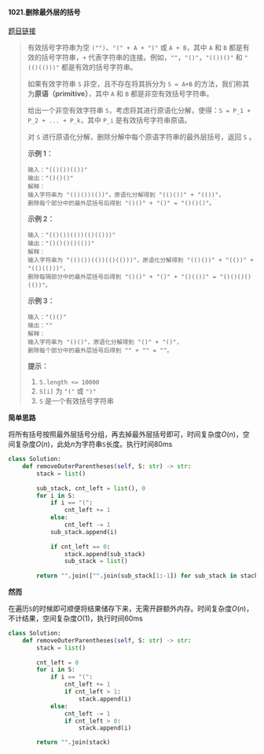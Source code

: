 #### 1021.删除最外层的括号

[题目链接](https://leetcode-cn.com/problems/remove-outermost-parentheses)

> 有效括号字符串为空 `("")`、`"(" + A + ")"` 或 `A + B`，其中 `A` 和 `B` 都是有效的括号字符串，`+` 代表字符串的连接。例如，`""`，`"()"`，`"(())()"` 和 `"(()(()))"` 都是有效的括号字符串。
>
> 如果有效字符串 `S` 非空，且不存在将其拆分为 `S = A+B` 的方法，我们称其为**原语（primitive）**，其中 `A` 和 `B` 都是非空有效括号字符串。
>
> 给出一个非空有效字符串 `S`，考虑将其进行原语化分解，使得：`S = P_1 + P_2 + ... + P_k`，其中 `P_i` 是有效括号字符串原语。
>
> 对 `S` 进行原语化分解，删除分解中每个原语字符串的最外层括号，返回 `S` 。
>
>  
>
> **示例 1：**
>
> ```
> 输入："(()())(())"
> 输出："()()()"
> 解释：
> 输入字符串为 "(()())(())"，原语化分解得到 "(()())" + "(())"，
> 删除每个部分中的最外层括号后得到 "()()" + "()" = "()()()"。
> ```
>
> **示例 2：**
>
> ```
> 输入："(()())(())(()(()))"
> 输出："()()()()(())"
> 解释：
> 输入字符串为 "(()())(())(()(()))"，原语化分解得到 "(()())" + "(())" + "(()(()))"，
> 删除每隔部分中的最外层括号后得到 "()()" + "()" + "()(())" = "()()()()(())"。
> ```
>
> **示例 3：**
>
> ```
> 输入："()()"
> 输出：""
> 解释：
> 输入字符串为 "()()"，原语化分解得到 "()" + "()"，
> 删除每个部分中的最外层括号后得到 "" + "" = ""。
> ```
>
>  
>
> **提示：**
>
> 1. `S.length <= 10000`
> 2. `S[i]` 为 `"("` 或 `")"`
> 3. `S` 是一个有效括号字符串

**简单思路**

将所有括号按照最外层括号分组，再去掉最外层括号即可，时间复杂度$O(n)$，空间复杂度$O(n)$，此处$n$为字符串```S```长度。执行时间80ms

```python
class Solution:
    def removeOuterParentheses(self, S: str) -> str:
        stack = list()
        
        sub_stack, cnt_left = list(), 0
        for i in S:
            if i == "(":
                cnt_left += 1
            else:
                cnt_left -= 1
            sub_stack.append(i)
            
            if cnt_left == 0:
                stack.append(sub_stack)
                sub_stack = list()
        
        return "".join(["".join(sub_stack[1:-1]) for sub_stack in stack])
```

**然而**

在遍历```S```的时候即可顺便将结果储存下来，无需开辟额外内存。时间复杂度$O(n)$，不计结果，空间复杂度$O(1)$，执行时间60ms

```python
class Solution:
    def removeOuterParentheses(self, S: str) -> str:
        stack = list()
        
        cnt_left = 0
        for i in S:
            if i == "(":
                cnt_left += 1
                if cnt_left > 1:
                    stack.append(i)
            else:
                cnt_left -= 1
                if cnt_left > 0:
                    stack.append(i)

        return "".join(stack)
```

